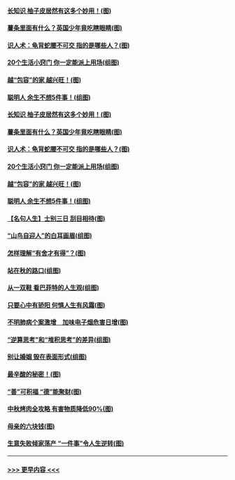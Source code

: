 #### [长知识 柚子皮居然有这多个妙用！(图)](../pages/p8/907425.md?t=09171455) 
#### [薯条里面有什么？英国少年竟吃瞎眼睛(图)](../pages/p8/907381.md?t=09171455) 
#### [识人术：龟背蛇腰不可交 指的是哪些人？(图)](../pages/p8/907503.md?t=09171455) 
#### [20个生活小窍门 你一定能派上用场(组图)](../pages/p8/907510.md?t=09171455) 
#### [越“包容”的家 越兴旺！(图)](../pages/p8/907328.md?t=09171455) 
#### [聪明人 余生不想5件事！(组图)](../pages/p8/907364.md?t=09171455) 
#### [长知识 柚子皮居然有这多个妙用！(图)](../pages/p8/907425.md?t=09171455) 
#### [薯条里面有什么？英国少年竟吃瞎眼睛(图)](../pages/p8/907381.md?t=09171455) 
#### [识人术：龟背蛇腰不可交 指的是哪些人？(图)](../pages/p8/907503.md?t=09171455) 
#### [20个生活小窍门 你一定能派上用场(组图)](../pages/p8/907510.md?t=09171455) 
#### [越“包容”的家 越兴旺！(图)](../pages/p8/907328.md?t=09171455) 
#### [聪明人 余生不想5件事！(组图)](../pages/p8/907364.md?t=09171455) 
#### [【名句人生】士别三日 刮目相待(图)](../pages/p8/906988.md?t=09171455) 
#### [“山鸟自迎人”的白耳画眉(组图)](../pages/p8/907332.md?t=09171455) 
#### [怎样理解“有舍才有得”？(图)](../pages/p8/906872.md?t=09171455) 
#### [站在秋的路口(组图)](../pages/p8/906914.md?t=09171455) 
#### [从一双鞋 看巴菲特的人生观(组图)](../pages/p8/907311.md?t=09171455) 
#### [只要心中有骄阳 何惧人生有风霜(图)](../pages/p8/907320.md?t=09171455) 
#### [不明肺病个案激增　加味电子烟危害日增(图)](../pages/p8/907307.md?t=09171455) 
#### [“逆算思考”和“堆积思考”的差异(组图)](../pages/p8/907229.md?t=09171455) 
#### [别让婚姻 毁在表面形式(组图)](../pages/p8/907118.md?t=09171455) 
#### [最辛酸的秘密！(图)](../pages/p8/906327.md?t=09171455) 
#### [“善”可积福 “德”能聚财(图)](../pages/p8/906906.md?t=09171455) 
#### [中秋烤肉全攻略 有害物质降低90%(图)](../pages/p8/907227.md?t=09171455) 
#### [母亲的六块钱(图)](../pages/p8/907107.md?t=09171455) 
#### [生意失败倾家荡产 “一件事”令人生逆转(图)](../pages/p8/907101.md?t=09171455) 

----
#### [ >>> 更早内容 <<< ](../indexes/p8-earlier.md)
